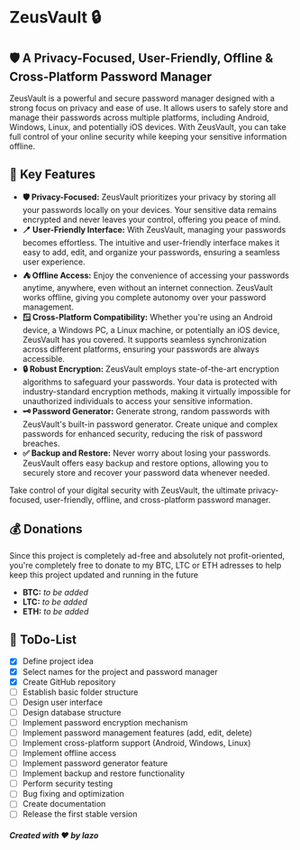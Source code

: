 # ZeusVault 🔒
## 🛡️ A Privacy-Focused, User-Friendly, Offline & Cross-Platform Password Manager 

ZeusVault is a powerful and secure password manager designed with a strong focus on privacy and ease of use. It allows users to safely store and manage their passwords across multiple platforms, including Android, Windows, Linux, and potentially iOS devices. With ZeusVault, you can take full control of your online security while keeping your sensitive information offline.

## 🔑 Key Features

- **🛡️ Privacy-Focused:** ZeusVault prioritizes your privacy by storing all your passwords locally on your devices. Your sensitive data remains encrypted and never leaves your control, offering you peace of mind.
- **🪥 User-Friendly Interface:** With ZeusVault, managing your passwords becomes effortless. The intuitive and user-friendly interface makes it easy to add, edit, and organize your passwords, ensuring a seamless user experience.
- **⛺ Offline Access:** Enjoy the convenience of accessing your passwords anytime, anywhere, even without an internet connection. ZeusVault works offline, giving you complete autonomy over your password management.
- **🪟 Cross-Platform Compatibility:** Whether you're using an Android device, a Windows PC, a Linux machine, or potentially an iOS device, ZeusVault has you covered. It supports seamless synchronization across different platforms, ensuring your passwords are always accessible.
- **🔒 Robust Encryption:** ZeusVault employs state-of-the-art encryption algorithms to safeguard your passwords. Your data is protected with industry-standard encryption methods, making it virtually impossible for unauthorized individuals to access your sensitive information.
- **🗝️ Password Generator:** Generate strong, random passwords with ZeusVault's built-in password generator. Create unique and complex passwords for enhanced security, reducing the risk of password breaches.
- **✅ Backup and Restore:** Never worry about losing your passwords. ZeusVault offers easy backup and restore options, allowing you to securely store and recover your password data whenever needed.

Take control of your digital security with ZeusVault, the ultimate privacy-focused, user-friendly, offline, and cross-platform password manager.

## 💰 Donations

Since this project is completely ad-free and absolutely not profit-oriented, you're completely free to donate to my BTC, LTC or ETH adresses to help keep this project updated and running in the future
- **BTC:** *to be added*
- **LTC:** *to be added*
- **ETH:** *to be added*

## 📝 ToDo-List

- [x] Define project idea
- [x] Select names for the project and password manager
- [x] Create GitHub repository
- [ ] Establish basic folder structure
- [ ] Design user interface
- [ ] Design database structure
- [ ] Implement password encryption mechanism
- [ ] Implement password management features (add, edit, delete)
- [ ] Implement cross-platform support (Android, Windows, Linux)
- [ ] Implement offline access
- [ ] Implement password generator feature
- [ ] Implement backup and restore functionality
- [ ] Perform security testing
- [ ] Bug fixing and optimization
- [ ] Create documentation
- [ ] Release the first stable version

##### *Created with ❤️ by lazo*
